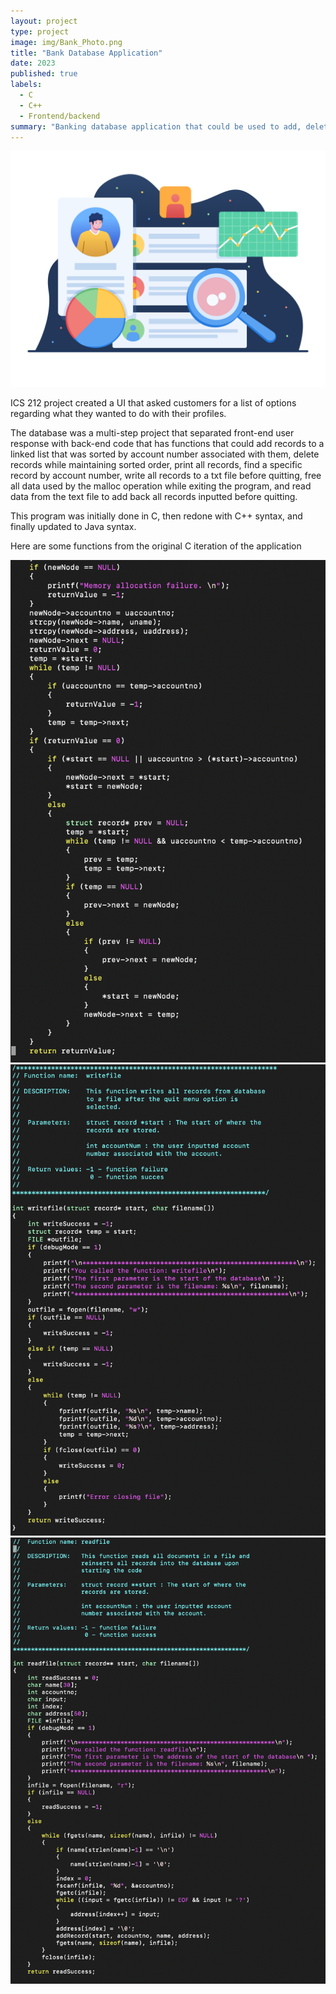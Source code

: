 ```yaml
---
layout: project
type: project
image: img/Bank_Photo.png
title: "Bank Database Application"
date: 2023
published: true
labels:
  - C
  - C++
  - Frontend/backend
summary: "Banking database application that could be used to add, delete, and find records inputted into the database"
---
```


<img class="img-fluid" src="../img/User_Data.svg">



ICS 212 project created a UI that asked customers for a list of options regarding what they wanted to do with their profiles.

The database was a multi-step project that separated front-end user response with back-end code that has functions that could add records to a linked list that was sorted by account number associated with them, delete records while maintaining sorted order, print all records, find a specific record by account number, write all records to a txt file before quitting, free all data used by the malloc operation while exiting the program, and read data from the text file to add back all records inputted before quitting.

This program was initially done in C, then redone with C++ syntax, and finally updated to Java syntax.

Here are some functions from the original C iteration of the application

<img class="img-fluid" src="../img/addRecord_Ravi.png">
<img class="img-fluid" src="../img/writeFile_Ravi.png">
<img class="img-fluid" src="../img/readFile_Ravi.png">
